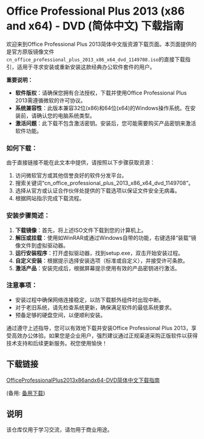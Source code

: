 # Office Professional Plus 2013 (x86 and x64) - DVD (简体中文) 下载指南

欢迎来到Office Professional Plus 2013简体中文版资源下载页面。本页面提供的是官方原版镜像文件`cn_office_professional_plus_2013_x86_x64_dvd_1149708.iso`的直接下载指引，适用于寻求安装或重新安装这款经典办公软件套件的用户。

**重要说明：**
- **软件版权**：请确保您拥有合法授权，下载并使用Office Professional Plus 2013需遵循微软的许可协议。
- **系统兼容性**：此版本兼容32位(x86)和64位(x64)的Windows操作系统。在安装前，请确认您的电脑系统类型。
- **激活问题**：此下载不包含激活密钥。安装后，您可能需要购买产品密钥来激活软件功能。

### 如何下载：

由于直接链接不能在此文本中提供，请按照以下步骤获取资源：
1. 访问微软官方或其他信誉良好的软件分发平台。
2. 搜索关键词“cn_office_professional_plus_2013_x86_x64_dvd_1149708”。
3. 选择从官方或认证合作伙伴处提供的下载选项以保证文件安全无病毒。
4. 根据网站指示完成下载流程。

### 安装步骤简述：
1. **下载镜像**：首先，将上述ISO文件下载到您的计算机上。
2. **解压或挂载**：使用如WinRAR或通过Windows自带的功能，右键选择“装载”镜像文件到虚拟驱动器。
3. **运行安装程序**：打开虚拟驱动器，找到setup.exe，双击开始安装过程。
4. **自定义安装**：根据提示选择安装选项（标准或自定义），并接受许可条款。
5. **激活产品**：安装完成后，根据屏幕提示使用有效的产品密钥进行激活。

### 注意事项：
- 安装过程中确保网络连接稳定，以防下载额外组件时出现中断。
- 对于老旧系统，请先检查系统更新，确保满足软件的最低系统要求。
- 预备足够的硬盘空间，以便顺利安装。

通过遵守上述指导，您可以有效地下载并安装Office Professional Plus 2013，享受高效办公体验。如果您是企业用户，强烈建议通过正规渠道采购正版软件以获得技术支持和后续更新服务。祝您使用愉快！

## 下载链接
[OfficeProfessionalPlus2013x86andx64-DVD简体中文下载指南](https://pan.quark.cn/s/6eb58d152307) 

(备用: [备用下载](https://pan.baidu.com/s/1x2NRaVc0Y0FHUIFKGPje5g?pwd=1234))

## 说明

该仓库仅用于学习交流，请勿用于商业用途。
